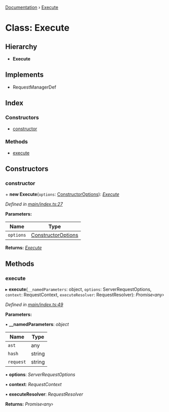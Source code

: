 [Documentation](../README.md) › [Execute](execute.md)

# Class: Execute

## Hierarchy

* **Execute**

## Implements

* RequestManagerDef

## Index

### Constructors

* [constructor](execute.md#constructor)

### Methods

* [execute](execute.md#execute)

## Constructors

###  constructor

\+ **new Execute**(`options`: [ConstructorOptions](../README.md#constructoroptions)): *[Execute](execute.md)*

*Defined in [main/index.ts:27](https://github.com/badbatch/graphql-box/blob/16e3635/packages/execute/src/main/index.ts#L27)*

**Parameters:**

Name | Type |
------ | ------ |
`options` | [ConstructorOptions](../README.md#constructoroptions) |

**Returns:** *[Execute](execute.md)*

## Methods

###  execute

▸ **execute**(`__namedParameters`: object, `options`: ServerRequestOptions, `context`: RequestContext, `executeResolver`: RequestResolver): *Promise‹any›*

*Defined in [main/index.ts:49](https://github.com/badbatch/graphql-box/blob/16e3635/packages/execute/src/main/index.ts#L49)*

**Parameters:**

▪ **__namedParameters**: *object*

Name | Type |
------ | ------ |
`ast` | any |
`hash` | string |
`request` | string |

▪ **options**: *ServerRequestOptions*

▪ **context**: *RequestContext*

▪ **executeResolver**: *RequestResolver*

**Returns:** *Promise‹any›*
